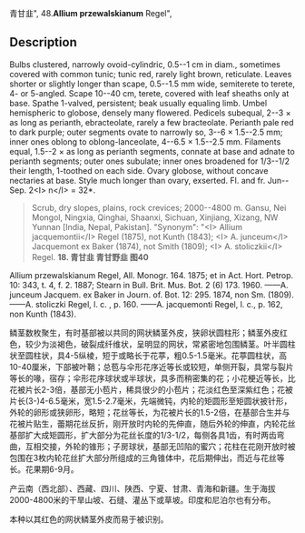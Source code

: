 青甘韭",
48.**Allium przewalskianum** Regel",

## Description
Bulbs clustered, narrowly ovoid-cylindric, 0.5--1 cm in diam., sometimes covered with common tunic; tunic red, rarely light brown, reticulate. Leaves shorter or slightly longer than scape, 0.5--1.5 mm wide, semiterete to terete, 4- or 5-angled. Scape 10--40 cm, terete, covered with leaf sheaths only at base. Spathe 1-valved, persistent; beak usually equaling limb. Umbel hemispheric to globose, densely many flowered. Pedicels subequal, 2--3 × as long as perianth, ebracteolate, rarely a few bracteolate. Perianth pale red to dark purple; outer segments ovate to narrowly so, 3--6 × 1.5--2.5 mm; inner ones oblong to oblong-lanceolate, 4--6.5 × 1.5--2.5 mm. Filaments equal, 1.5--2 × as long as perianth segments, connate at base and adnate to perianth segments; outer ones subulate; inner ones broadened for 1/3--1/2 their length, 1-toothed on each side. Ovary globose, without concave nectaries at base. Style much longer than ovary, exserted. Fl. and fr. Jun--Sep. 2&lt;I&gt; n&lt;/I&gt; = 32*.

> Scrub, dry slopes, plains, rock crevices; 2000--4800 m. Gansu, Nei Mongol, Ningxia, Qinghai, Shaanxi, Sichuan, Xinjiang, Xizang, NW Yunnan [India, Nepal, Pakistan].
  "Synonym": "&lt;I&gt; Allium jacquemontii&lt;/I&gt; Regel (1875), not Kunth (1843); &lt;I&gt; A. junceum&lt;/I&gt; Jacquemont ex Baker (1874), not Smith (1809); &lt;I&gt; A. stoliczkii&lt;/I&gt; Regel.
**18. 青甘韭 青甘野韭 图40**

Allium przewalskianum Regel, All. Monogr. 164. 1875; et in Act. Hort. Petrop. 10: 343, t. 4, f. 2. 1887; Stearn in Bull. Brit. Mus. Bot. 2 (6) 173. 1960. ——A. junceum Jacquem. ex Baker in Journ. of. Bot. 12: 295. 1874, non Sm. (1809). ——A. stoliczki Regel, l. c. , p. 160. ——A. jacquemonti Regel, l. c., p. 162, non Kunth (1843).

鳞茎数枚聚生，有时基部被以共同的网状鳞茎外皮，狭卵状圆柱形；鳞茎外皮红色，较少为淡褐色，破裂成纤维状，呈明显的网状，常紧密地包围鳞茎。叶半圆柱状至圆柱状，具4-5纵棱，短于或略长于花葶，粗0.5-1.5毫米。花葶圆柱状，高10-40厘米，下部被叶鞘；总苞与伞形花序近等长或较短，单侧开裂，具常与裂片等长的喙，宿存；伞形花序球状或半球状，具多而稍密集的花；小花梗近等长，比花被片长2-3倍，基部无小苞片，稀具很少的小苞片；花淡红色至深紫红色；花被片长(3-)4-6.5毫米，宽1.5-2.7毫米，先端微钝，内轮的矩圆形至矩圆状披针形，外轮的卵形或狭卵形，略短；花丝等长，为花被片长的1.5-2倍，在基部合生并与花被片贴生，蕾期花丝反折，刚开放时内轮的先伸直，随后外轮的伸直，内轮花丝基部扩大成矩圆形，扩大部分为花丝长度的1/3-1/2，每侧各具1齿，有时两齿弯曲，互相交接，外轮的锥形；子房球状，基部无凹陷的蜜穴；花柱在花刚开放时被包围在3枚内轮花丝扩大部分所组成的三角锥体中，花后期伸出，而近与花丝等长。花果期6-9月。

产云南（西北部）、西藏、四川、陕西、宁夏、甘肃、青海和新疆。生于海拔2000-4800米的干旱山坡、石缝、灌丛下或草坡。印度和尼泊尔也有分布。

本种以其红色的网状鳞茎外皮而易于被识别。
